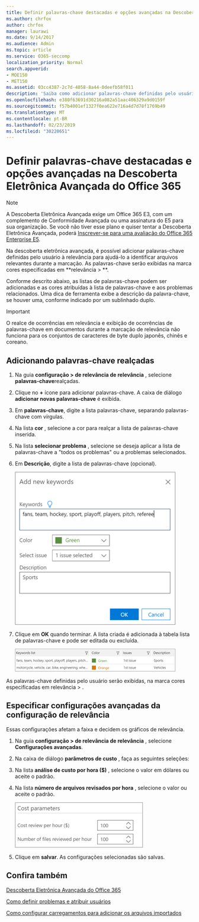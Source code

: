 ```yaml
---
title: Definir palavras-chave destacadas e opções avançadas na Descoberta Eletrônica Avançada do Office 365
ms.author: chrfox
author: chrfox
manager: laurawi
ms.date: 9/14/2017
ms.audience: Admin
ms.topic: article
ms.service: O365-seccomp
localization_priority: Normal
search.appverid:
- MOE150
- MET150
ms.assetid: 03cc4387-2c7d-4058-8a44-0deefb58f011
description: 'Saiba como adicionar palavras-chave definidas pelo usuário à relevância para ajudar a identificar arquivos relevantes durante a marcação na descoberta eletrônica avançada do Office 365 e especificar os parâmetros de custo.  '
ms.openlocfilehash: e380f63691d30216a082a51aac406329a9d0159f
ms.sourcegitcommit: f57b4001ef1327f0ea622e716a4d7d78f1769b49
ms.translationtype: MT
ms.contentlocale: pt-BR
ms.lasthandoff: 02/23/2019
ms.locfileid: "30220651"
---
```

# <a name="define-highlighted-keywords-and-advanced-options-in-office-365-advanced-ediscovery"></a>Definir palavras-chave destacadas e opções avançadas na Descoberta Eletrônica Avançada do Office 365

> [!NOTE]
> A Descoberta Eletrônica Avançada exige um Office 365 E3, com um complemento de Conformidade Avançada ou uma assinatura do E5 para sua organização. Se você não tiver esse plano e quiser tentar a Descoberta Eletrônica Avançada, poderá [Inscrever-se para uma avaliação do Office 365 Enterprise E5](https://go.microsoft.com/fwlink/p/?LinkID=698279). 
  
Na descoberta eletrônica avançada, é possível adicionar palavras-chave definidas pelo usuário à relevância para ajudá-lo a identificar arquivos relevantes durante a marcação. As palavras-chave serão exibidas na marca cores especificadas em **relevância \> **. 
  
Conforme descrito abaixo, as listas de palavras-chave podem ser adicionadas e as cores atribuídas à lista de palavras-chave e aos problemas relacionados. Uma dica de ferramenta exibe a descrição da palavra-chave, se houver uma, conforme indicado por um sublinhado duplo.
  
> [!IMPORTANT]
> O realce de ocorrências em relevância e exibição de ocorrências de palavras-chave em documentos durante a marcação de relevância não funciona para os conjuntos de caracteres de byte duplo japonês, chinês e coreano. 
  
## <a name="adding-highlighted-keywords"></a>Adicionando palavras-chave realçadas

1. Na guia **configuração \> de relevância de relevância** , selecione **palavras-chave**realçadas.
    
2. Clique no **+** ícone para adicionar palavras-chave. A caixa de diálogo **adicionar novas palavras-chave** é exibida. 
    
3. Em **palavras-chave**, digite a lista palavras-chave, separando palavras-chave com vírgulas. 
    
4. Na lista **cor** , selecione a cor para realçar a lista de palavras-chave inserida. 
    
5. Na lista **selecionar problema** , selecione se deseja aplicar a lista de palavras-chave a "todos os problemas" ou a problemas selecionados. 
    
6. Em **Descrição**, digite a lista de palavras-chave (opcional).
    
    ![Adicionar novas palavras-chave](media/1683a71f-0875-48fc-b4ef-01f3b0e8e8e9.png)
  
7. Clique em **OK** quando terminar. A lista criada é adicionada à tabela lista de palavras-chave e pode ser editada ou excluída. 
    
    ![Lista de palavras-chave de configuração de relevância](media/a05d5ec0-8bde-470d-97e2-456b169281d6.png)
  
As palavras-chave definidas pelo usuário serão exibidas, na marca cores especificadas em relevância \> . 
  
## <a name="specifying-relevance-setup-advanced-settings"></a>Especificar configurações avançadas da configuração de relevância

Essas configurações afetam a faixa e decidem os gráficos de relevância.
  
1. Na guia **configuração \> de relevância de relevância** , selecione **Configurações avançadas**.
    
2. Na caixa de diálogo **parâmetros de custo** , faça as seguintes seleções: 
    
1. Na lista **análise de custo por hora ($)** , selecione o valor em dólares ou aceite o padrão. 
    
2. Na lista **número de arquivos revisados por hora** , selecione o valor ou aceite o padrão. 
    
    ![Parâmetros de custo de instalação de relevância](media/bab7b5b7-6297-4e7c-b0a6-ba5aa8b21787.png)
  
3. Clique em **salvar**. As configurações selecionadas são salvas.
    
## <a name="see-also"></a>Confira também

[Descoberta Eletrônica Avançada do Office 365](office-365-advanced-ediscovery.md)
  
[Como definir problemas e atribuir usuários](define-issues-and-assign-users.md)
  
[Como configurar carregamentos para adicionar os arquivos importados](set-up-loads-to-add-imported-files.md)


